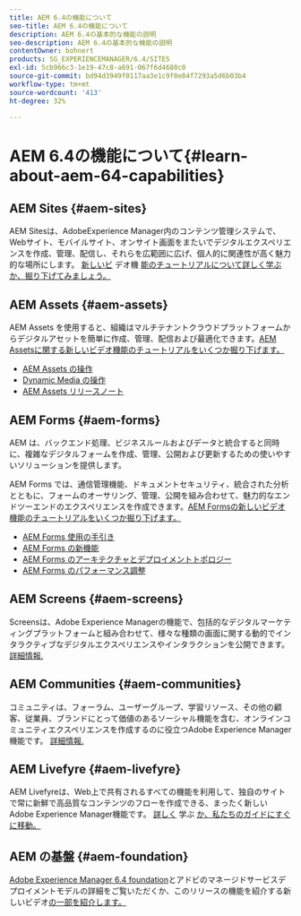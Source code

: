 ```yaml
---
title: AEM 6.4の機能について
seo-title: AEM 6.4の機能について
description: AEM 6.4の基本的な機能の説明
seo-description: AEM 6.4の基本的な機能の説明
contentOwner: bohnert
products: SG_EXPERIENCEMANAGER/6.4/SITES
exl-id: 5cb966c3-1e19-47c8-a691-067f6d4680c0
source-git-commit: bd94d3949f0117aa3e1c9f0e84f7293a5d6b03b4
workflow-type: tm+mt
source-wordcount: '413'
ht-degree: 32%

---
```


# AEM 6.4の機能について{#learn-about-aem-64-capabilities}

## AEM Sites {#aem-sites}

AEM Sitesは、AdobeExperience Manager内のコンテンツ管理システムで、Webサイト、モバイルサイト、オンサイト画面をまたいでデジタルエクスペリエンスを作成、管理、配信し、それらを広範囲に広げ、個人的に関連性が高く魅力的な場所にします。 [新しいビ](http://www.adobe.com/marketing-cloud/enterprise-content-management/web-cms.html) デオ機 [能のチュートリアルについて詳しく学ぶか、掘り下げてみましょう。](https://helpx.adobe.com/experience-manager/kt/sites/index/aem-6-4-sites.html)

## AEM Assets {#aem-assets}

AEM Assets を使用すると、組織はマルチテナントクラウドプラットフォームからデジタルアセットを簡単に作成、管理、配信および最適化できます。[AEM Assetsに関する新しいビデオ機能のチュートリアルをいくつか掘り下げます。](https://helpx.adobe.com/experience-manager/kt/assets/index/aem-6-4-assets.html)

* [AEM Assets の操作](/help/assets/managing-assets-touch-ui.md)
* [Dynamic Media の操作](/help/assets/dynamic-media.md)
* [AEM Assets リリースノート](/help/release-notes/assets.md)

## AEM Forms {#aem-forms}

AEM は、バックエンド処理、ビジネスルールおよびデータと統合すると同時に、複雑なデジタルフォームを作成、管理、公開および更新するための使いやすいソリューションを提供します。

AEM Forms では、通信管理機能、ドキュメントセキュリティ、統合された分析とともに、フォームのオーサリング、管理、公開を組み合わせて、魅力的なエンドツーエンドのエクスペリエンスを作成できます。[AEM Formsの新しいビデオ機能のチュートリアルをいくつか掘り下げます。](https://helpx.adobe.com/experience-manager/kt/forms/index/aem-6-4-forms.html)

* [AEM Forms 使用の手引き](/help/forms/using/introduction-aem-forms.md)
* [AEM Forms の新機能](/help/forms/using/whats-new.md)
* [AEM Forms のアーキテクチャとデプロイメントトポロジー](/help/forms/using/aem-forms-architecture-deployment.md)
* [AEM Forms のパフォーマンス調整](/help/forms/using/performance-tuning-aem-forms.md)

## AEM Screens {#aem-screens}

Screensは、Adobe Experience Managerの機能で、包括的なデジタルマーケティングプラットフォームと組み合わせて、様々な種類の画面に関する動的でインタラクティブなデジタルエクスペリエンスやインタラクションを公開できます。  [詳細情報.](https://docs.adobe.com/content/help/ja/experience-manager-screens/user-guide/aem-screens-introduction.html)

## AEM Communities {#aem-communities}

コミュニティは、フォーラム、ユーザーグループ、学習リソース、その他の顧客、従業員、ブランドにとって価値のあるソーシャル機能を含む、オンラインコミュニティエクスペリエンスを作成するのに役立つAdobe Experience Manager機能です。 [詳細情報.](http://www.adobe.com/marketing-cloud/enterprise-content-management/social-community-cms.html)

## AEM Livefyre {#aem-livefyre}

AEM Livefyreは、Web上で共有されるすべての機能を利用して、独自のサイトで常に新鮮で高品質なコンテンツのフローを作成できる、まったく新しいAdobe Experience Manager機能です。 [詳しく](http://www.adobe.com/marketing-cloud/enterprise-content-management/ugc-content-platform.html) 学ぶ [か、私たちのガイドにすぐに移動。](https://answers.livefyre.com/product/livefyre-for-adobe-experience-manager-aem/)

## AEM の基盤 {#aem-foundation}

[Adobe Experience Manager 6.4 foundation](/help/sites-deploying/home.md)とアドビのマネージドサービスデプロイメントモデルの詳細をご覧いただくか、このリリースの機能を紹介する新しいビデオ[の一部を紹介します。](https://helpx.adobe.com/experience-manager/kt/sites/index/aem-6-4-sites.html)
